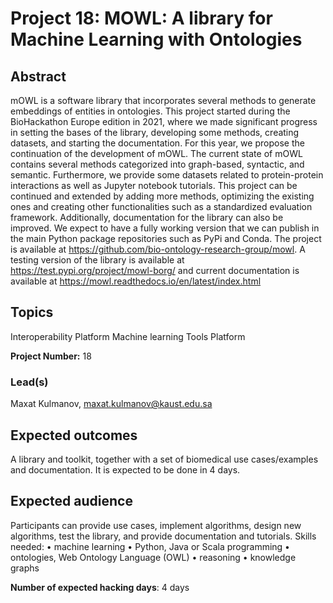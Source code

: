 # Project 18: MOWL: A library for Machine Learning with Ontologies

## Abstract

mOWL is a software library that incorporates several methods to generate embeddings of entities in ontologies. This project started during the BioHackathon Europe edition in 2021, where we made significant progress in setting the bases of the library, developing some methods, creating datasets, and starting the documentation. For this year, we propose the continuation of the development of mOWL. The current state of mOWL contains several methods categorized into graph-based, syntactic, and semantic. Furthermore, we provide some datasets related to protein-protein interactions as well as Jupyter notebook tutorials. This project can be continued and extended by adding more methods, optimizing the existing ones and creating other functionalities such as a standardized evaluation framework.
Additionally, documentation for the library can also be improved. We expect to have a fully working version that we can publish in the main Python package repositories such as PyPi and Conda.
The project is available at https://github.com/bio-ontology-research-group/mowl. A testing version of the library is available at https://test.pypi.org/project/mowl-borg/ and current documentation is available at https://mowl.readthedocs.io/en/latest/index.html

## Topics

Interoperability Platform
Machine learning
Tools Platform

**Project Number:** 18

### Lead(s)

Maxat Kulmanov, maxat.kulmanov@kaust.edu.sa

## Expected outcomes

A library and toolkit, together with a set of biomedical use cases/examples and
documentation. It is expected to be done in 4 days.

## Expected audience

Participants can provide use cases, implement algorithms, design new algorithms, test the library, and provide documentation and tutorials. Skills needed:
• machine learning
• Python, Java or Scala programming
• ontologies, Web Ontology Language (OWL)
• reasoning
• knowledge graphs

**Number of expected hacking days**: 4 days

